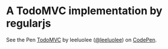 # A TodoMVC implementation by regularjs


<p data-height="426" data-theme-id="480" data-slug-hash="eAmnB" data-default-tab="result" class='codepen'>See the Pen <a href='http://codepen.io/leeluolee/pen/eAmnB/'>TodoMVC</a> by leeluolee (<a href='http://codepen.io/leeluolee'>@leeluolee</a>) on <a href='http://codepen.io'>CodePen</a>.</p>
<script async src="//codepen.io/assets/embed/ei.js"></script>